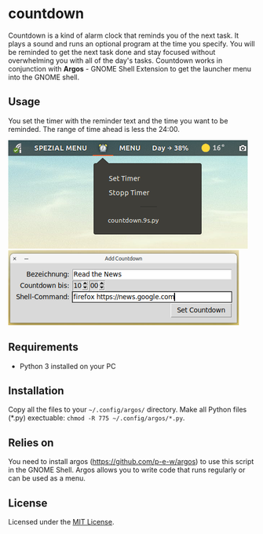 # countdown

Countdown is a kind of alarm clock that reminds you of the next task. It plays a sound and runs an optional program at the time you specify. You will be reminded to get the next task done and stay focused without overwhelming you with all of the day's tasks. Countdown works in conjunction with **Argos** - GNOME Shell Extension to get the launcher menu into the GNOME shell.


## Usage
You set the timer with the reminder text and the time you want to be reminded. The range of time ahead is less the 24:00.

![alt text](images/01.png)
![alt text](images/02.png)


## Requirements
- Python 3 installed on your PC


## Installation
Copy all the files to your `~/.config/argos/` directory. Make all Python files (*.py) exectuable: `chmod -R 775 ~/.config/argos/*.py`.


## Relies on
You need to install argos (https://github.com/p-e-w/argos) to use this script in the GNOME Shell. Argos allows you to write code that runs regularly or can be used as a menu.


## License
Licensed under the [MIT License](https://opensource.org/licenses/MIT).

